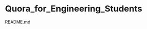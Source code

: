 # Quora_for_Engineering_Students
[README.md](https://github.com/KavyaH-12/Quora_for_Engineering_Students/files/8621584/README.md)

